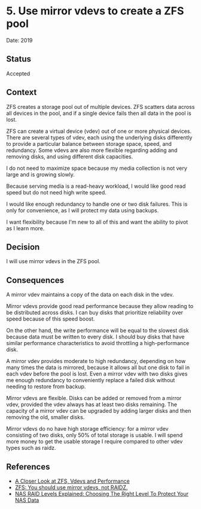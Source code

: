 # 5. Use mirror vdevs to create a ZFS pool

Date: 2019

## Status

Accepted

## Context

ZFS creates a storage pool out of multiple devices.
ZFS scatters data across all devices in the pool, and if a single device fails then all data in the pool is lost.

ZFS can create a virtual device (vdev) out of one or more physical devices.
There are several types of vdev,
each using the underlying disks differently to provide a particular balance between storage space, speed, and redundancy.
Some vdevs are also more flexible regarding adding and removing disks, and using different disk capacities.

I do not need to maximize space because my media collection is not very large and is growing slowly.

Because serving media is a read-heavy workload, I would like good read speed but do not need high write speed.

I would like enough redundancy to handle one or two disk failures.
This is only for convenience, as I will protect my data using backups.

I want flexibility because I'm new to all of this and want the ability to pivot as I learn more.

## Decision

I will use mirror vdevs in the ZFS pool.

## Consequences

A mirror vdev maintains a copy of the data on each disk in the vdev.

Mirror vdevs provide good read performance because they allow reading to be distributed across disks.
I can buy disks that prioritize reliability over speed because of this speed boost.

On the other hand, the write performance will be equal to the slowest disk because data must be written to every disk.
I should buy disks that have similar performance characteristics to avoid throttling a high-performance disk.

A mirror vdev provides moderate to high redundancy, depending on how many times the data is mirrored,
because it allows all but one disk to fail in each vdev before the pool is lost.
Even a mirror vdev with two disks gives me enough redundancy to conveniently replace a failed disk without needing to restore from backup.

Mirror vdevs are flexible.
Disks can be added or removed from a mirror vdev, provided the vdev always has at least two disks remaining.
The capacity of a mirror vdev can be upgraded by adding larger disks and then removing the old, smaller disks.

Mirror vdevs do no have high storage efficiency: for a mirror vdev consisting of two disks, only 50% of total storage is usable.
I will spend more money to get the usable storage I require compared to other vdev types such as raidz.

## References

- [A Closer Look at ZFS, Vdevs and Performance](https://constantin.glez.de/2010/06/04/a-closer-look-zfs-vdevs-and-performance/)
- [ZFS: You should use mirror vdevs, not RAIDZ.](https://jrs-s.net/2015/02/06/zfs-you-should-use-mirror-vdevs-not-raidz/)
- [NAS RAID Levels Explained: Choosing The Right Level To Protect Your NAS Data](https://www.backblaze.com/blog/nas-raid-levels-explained-choosing-the-right-level-to-protect-your-nas-data/)
